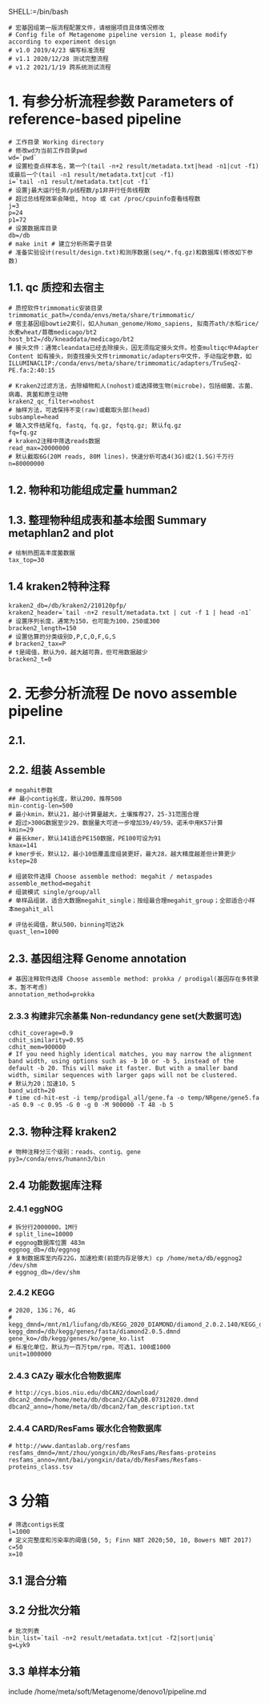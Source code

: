 SHELL:=/bin/bash

	# 宏基因组第一版流程配置文件，请根据项目具体情况修改
	# Config file of Metagenome pipeline version 1, please modify according to experiment design
	# v1.0 2019/4/23 编写标准流程
	# v1.1 2020/12/28 测试完整流程
	# v1.2 2021/1/19 跨系统测试流程

# 1. 有参分析流程参数 Parameters of reference-based pipeline

	# 工作目录 Working directory
	# 修改wd为当前工作目录pwd
	wd=`pwd`
	# 设置检查点样本名，第一个(tail -n+2 result/metadata.txt|head -n1|cut -f1)或最后一个(tail -n1 result/metadata.txt|cut -f1)
	i=`tail -n1 result/metadata.txt|cut -f1`
	# 设置j最大运行任务/p线程数/p1非并行任务线程数
	# 超过总线程效率会降低, htop 或 cat /proc/cpuinfo查看线程数
	j=3
	p=24
	p1=72
	# 设置数据库目录
	db=/db
	# make init # 建立分析所需子目录
	# 准备实验设计(result/design.txt)和测序数据(seq/*.fq.gz)和数据库(修改如下参数)


## 1.1. qc 质控和去宿主
	
	# 质控软件trimmomatic安装目录
	trimmomatic_path=/conda/envs/meta/share/trimmomatic/
	# 宿主基因组bowtie2索引，如人human_genome/Homo_sapiens, 拟南芥ath/水稻rice/水麦wheat/苜蓿medicago/bt2
	host_bt2=/db/kneaddata/medicago/bt2
	# 接头文件：通常cleandata已经去除接头，因无须指定接头文件。检查multiqc中Adapter Content 如有接头，则查找接头文件trimmomatic/adapters中文件，手动指定参数，如 ILLUMINACLIP:/conda/envs/meta/share/trimmomatic/adapters/TruSeq2-PE.fa:2:40:15

	# Kraken2过滤方法，去除植物和人(nohost)或选择微生物(microbe)，包括细菌、古菌、病毒、真菌和原生动物
	kraken2_qc_filter=nohost
	# 抽样方法，可选保持不变(raw)或截取头部(head)
	subsample=head
	# 输入文件结尾fq, fastq, fq.gz, fqstq.gz; 默认fq.gz
	fq=fq.gz
	# kraken2注释中筛选reads数据
	read_max=20000000
	# 默认截取6G(20M reads, 80M lines)，快速分析可选4(3G)或2(1.5G)千万行
	n=80000000

## 1.2. 物种和功能组成定量 humman2


## 1.3. 整理物种组成表和基本绘图 Summary metaphlan2 and plot
	
	# 绘制热图高丰度菌数据
	tax_top=30

## 1.4 kraken2特种注释
	
	kraken2_db=/db/kraken2/210120pfp/
	kraken2_header=`tail -n+2 result/metadata.txt | cut -f 1 | head -n1`
	# 设置序列长度，通常为150，也可能为100，250或300
	bracken2_length=150
	# 设置估算的分类级别D,P,C,O,F,G,S
	# bracken2_tax=P
	# t是阈值，默认为0，越大越可靠，但可用数据越少
	bracken2_t=0


# 2. 无参分析流程 De novo assemble pipeline

## 2.1.

## 2.2. 组装 Assemble

	# megahit参数
	## 最小contig长度，默认200，推荐500
	min-contig-len=500
	# 最小kmin，默认21，越小计算量越大，土壤推荐27，25-31范围合理
	# 超过>300G数据至少29，数据量大可进一步增加39/49/59，诺禾中用K57计算
	kmin=29
	# 最长kmer，默认141适合PE150数据，PE100可设为91
	kmax=141
	# kmer步长，默认12，最小10低覆盖度组装更好，最大28，越大精度越差但计算更少
	kstep=28

	# 组装软件选择 Choose assemble method: megahit / metaspades
	assemble_method=megahit
	# 组装模式 single/group/all
	# 单样品组装，适合大数据megahit_single；按组最合理megahit_group；全部适合小样本megahit_all
	
	# 评估长阈值，默认500，binning可达2k
	quast_len=1000

## 2.3. 基因组注释 Genome annotation

	# 基因注释软件选择 Choose assemble method: prokka / prodigal(基因存在多转录本，暂不考虑)
	annotation_method=prokka

### 2.3.3 构建非冗余基集 Non-redundancy gene set(大数据可选)

	cdhit_coverage=0.9
	cdhit_similarity=0.95
	cdhit_mem=900000
	# If you need highly identical matches, you may narrow the alignment band width, using options such as -b 10 or -b 5, instead of the default -b 20. This will make it faster. But with a smaller band width, similar sequences with larger gaps will not be clustered.
	# 默认为20；加速10，5
	band_width=20
	# time cd-hit-est -i temp/prodigal_all/gene.fa -o temp/NRgene/gene5.fa -aS 0.9 -c 0.95 -G 0 -g 0 -M 900000 -T 48 -b 5

## 2.3. 物种注释 kraken2
	
	# 物种注释分三个级别：reads、contig、gene
	py3=/conda/envs/humann3/bin

## 2.4 功能数据库注释

### 2.4.1 eggNOG
	
	# 拆分行2000000，1M行
	# split_line=10000
	# eggnog数据库位置 483m
	eggnog_db=/db/eggnog
	# 复制数据库至内存22G，加速检索(前提内存足够大) cp /home/meta/db/eggnog2 /dev/shm
	# eggnog_db=/dev/shm

### 2.4.2 KEGG

	# 2020, 13G；76, 4G
	# kegg_dmnd=/mnt/m1/liufang/db/KEGG_2020_DIAMOND/diamond_2.0.2.140/KEGG_diamond_2.0.2.140.dmnd
	kegg_dmnd=/db/kegg/genes/fasta/diamond2.0.5.dmnd
	gene_ko=/db/kegg/genes/ko/gene_ko.list
	# 标准化单位，默认为一百万tpm/rpm，可选1、100或1000
	unit=1000000
	
### 2.4.3 CAZy 碳水化合物数据库

	# http://cys.bios.niu.edu/dbCAN2/download/
	dbcan2_dmnd=/home/meta/db/dbcan2/CAZyDB.07312020.dmnd
	dbcan2_anno=/home/meta/db/dbcan2/fam_description.txt

### 2.4.4 CARD/ResFams 碳水化合物数据库

	# http://www.dantaslab.org/resfams
	resfams_dmnd=/mnt/zhou/yongxin/db/ResFams/Resfams-proteins
	resfams_anno=/mnt/bai/yongxin/data/db/ResFams/Resfams-proteins_class.tsv

# 3 分箱

	# 筛选contigs长度
	l=1000
	# 定义完整度和污染率的阈值(50, 5; Finn NBT 2020;50, 10, Bowers NBT 2017)
	c=50
	x=10

## 3.1 混合分箱

## 3.2 分批次分箱

	# 批次列表
	bin_list=`tail -n+2 result/metadata.txt|cut -f2|sort|uniq`
	g=Lyk9

## 3.3 单样本分箱

include /home/meta/soft/Metagenome/denovo1/pipeline.md
